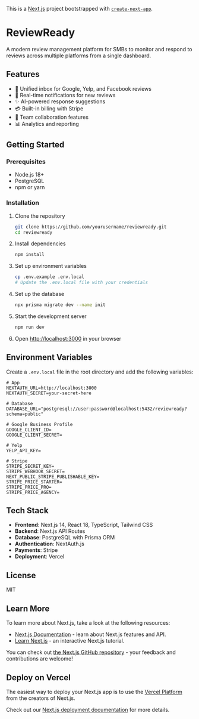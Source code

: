 This is a [Next.js](https://nextjs.org) project bootstrapped with [`create-next-app`](https://nextjs.org/docs/app/api-reference/cli/create-next-app).

# ReviewReady

A modern review management platform for SMBs to monitor and respond to reviews across multiple platforms from a single dashboard.

## Features

- 📝 Unified inbox for Google, Yelp, and Facebook reviews
- 🔄 Real-time notifications for new reviews
- ✨ AI-powered response suggestions
- 💳 Built-in billing with Stripe
- 👥 Team collaboration features
- 📊 Analytics and reporting

## Getting Started

### Prerequisites

- Node.js 18+
- PostgreSQL
- npm or yarn

### Installation

1. Clone the repository

   ```bash
   git clone https://github.com/yourusername/reviewready.git
   cd reviewready
   ```

2. Install dependencies

   ```bash
   npm install
   ```

3. Set up environment variables

   ```bash
   cp .env.example .env.local
   # Update the .env.local file with your credentials
   ```

4. Set up the database

   ```bash
   npx prisma migrate dev --name init
   ```

5. Start the development server

   ```bash
   npm run dev
   ```

6. Open [http://localhost:3000](http://localhost:3000) in your browser

## Environment Variables

Create a `.env.local` file in the root directory and add the following variables:

```env
# App
NEXTAUTH_URL=http://localhost:3000
NEXTAUTH_SECRET=your-secret-here

# Database
DATABASE_URL="postgresql://user:password@localhost:5432/reviewready?schema=public"

# Google Business Profile
GOOGLE_CLIENT_ID=
GOOGLE_CLIENT_SECRET=

# Yelp
YELP_API_KEY=

# Stripe
STRIPE_SECRET_KEY=
STRIPE_WEBHOOK_SECRET=
NEXT_PUBLIC_STRIPE_PUBLISHABLE_KEY=
STRIPE_PRICE_STARTER=
STRIPE_PRICE_PRO=
STRIPE_PRICE_AGENCY=
```

## Tech Stack

- **Frontend**: Next.js 14, React 18, TypeScript, Tailwind CSS
- **Backend**: Next.js API Routes
- **Database**: PostgreSQL with Prisma ORM
- **Authentication**: NextAuth.js
- **Payments**: Stripe
- **Deployment**: Vercel

## License

MIT

## Learn More

To learn more about Next.js, take a look at the following resources:

- [Next.js Documentation](https://nextjs.org/docs) - learn about Next.js features and API.
- [Learn Next.js](https://nextjs.org/learn) - an interactive Next.js tutorial.

You can check out [the Next.js GitHub repository](https://github.com/vercel/next.js) - your feedback and contributions are welcome!

## Deploy on Vercel

The easiest way to deploy your Next.js app is to use the [Vercel Platform](https://vercel.com/new?utm_medium=default-template&filter=next.js&utm_source=create-next-app&utm_campaign=create-next-app-readme) from the creators of Next.js.

Check out our [Next.js deployment documentation](https://nextjs.org/docs/app/building-your-application/deploying) for more details.
